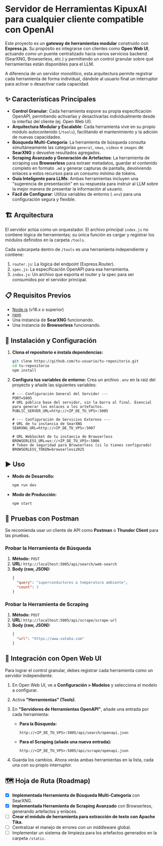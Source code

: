 # Servidor de Herramientas KipuxAI para cualquier cliente compatible con OpenAI

Este proyecto es un **gateway de herramientas modular** construido con **Express.js**. Su propósito es integrarse con clientes como **Open Web UI**, actuando como un puente centralizado hacia varios servicios backend (SearXNG, Browserless, etc.) y permitiendo un control granular sobre qué herramientas están disponibles para el LLM.

A diferencia de un servidor monolítico, esta arquitectura permite registrar cada herramienta de forma individual, dándole al usuario final un interruptor para activar o desactivar cada capacidad.

## ✨ Características Principales

*   **Control Granular**: Cada herramienta expone su propia especificación OpenAPI, permitiendo activarlas y desactivarlas individualmente desde la interfaz del cliente (ej. Open Web UI).
*   **Arquitectura Modular y Escalable**: Cada herramienta vive en su propio módulo autocontenido (`/tools`), facilitando el mantenimiento y la adición de nuevas capacidades.
*   **Búsqueda Multi-Categoría**: La herramienta de búsqueda consulta simultáneamente las categorías `general`, `news`, `videos` e `images` de **SearXNG** y devuelve resultados agregados.
*   **Scraping Avanzado y Generación de Artefactos**: La herramienta de scraping usa **Browserless** para extraer metadatos, guardar el contenido completo en formato `.md` y generar capturas de pantalla, devolviendo enlaces a estos recursos para un consumo mínimo de tokens.
*   **Guía Inteligente para LLMs**: Ambas herramientas incluyen una "sugerencia de presentación" en su respuesta para instruir al LLM sobre la mejor manera de presentar la información al usuario.
*   **Fácil de Configurar**: Utiliza variables de entorno (`.env`) para una configuración segura y flexible.

## 🏗️ Arquitectura

El servidor actúa como un orquestador. El archivo principal `index.js` no contiene lógica de herramientas; su única función es cargar y registrar los módulos definidos en la carpeta `/tools`.

Cada subcarpeta dentro de `/tools` es una herramienta independiente y contiene:
1.  `router.js`: La lógica del endpoint (Express.Router).
2.  `spec.js`: La especificación OpenAPI para esa herramienta.
3.  `index.js`: Un archivo que exporta el router y la spec para ser consumidos por el servidor principal.

## 📋 Requisitos Previos

*   [Node.js](https://nodejs.org/) (v18.x o superior)
*   [npm](https://www.npmjs.com/)
*   Una instancia de **SearXNG** funcionando.
*   Una instancia de **Browserless** funcionando.

## 🚀 Instalación y Configuración

1.  **Clona el repositorio e instala dependencias:**
    ```bash
    git clone https://github.com/tu-usuario/tu-repositorio.git
    cd tu-repositorio
    npm install
    ```

2.  **Configura tus variables de entorno:**
    Crea un archivo `.env` en la raíz del proyecto y añade las siguientes variables:
    ```dotenv
    # --- Configuración General del Servidor ---
    PORT=5005
    # URL pública base del servidor, sin la barra al final. Esencial para generar los enlaces a los artefactos.
    PUBLIC_SERVER_URL=http://<IP_DE_TU_VPS>:5005

    # --- Configuración de Servicios Externos ---
    # URL de tu instancia de SearXNG
    SEARXNG_URL=http://<IP_DE_TU_VPS>:5007

    # URL WebSocket de tu instancia de Browserless
    BROWSERLESS_URL=ws://<IP_DE_TU_VPS>:5006
    # Token de seguridad para Browserless (si lo tienes configurado)
    BROWSERLESS_TOKEN=browserless2025
    ```

## ▶️ Uso

*   **Modo de Desarrollo:**
    ```bash
    npm run dev
    ```
*   **Modo de Producción:**
    ```bash
    npm start
    ```

## 🧪 Pruebas con Postman

Se recomienda usar un cliente de API como **Postman** o **Thunder Client** para las pruebas.

### Probar la Herramienta de Búsqueda
1.  **Método:** `POST`
2.  **URL:** `http://localhost:5005/api/search/web-search`
3.  **Body (raw, JSON):**
    ```json
    {
      "query": "superconductores a temperatura ambiente",
      "count": 3
    }
    ```

### Probar la Herramienta de Scraping
1.  **Método:** `POST`
2.  **URL:** `http://localhost:5005/api/scrape/scrape-url`
3.  **Body (raw, JSON):**
    ```json
    {
      "url": "https://www.xataka.com"
    }
    ```

## 🔗 Integración con Open Web UI

Para lograr el control granular, debes registrar cada herramienta como un servidor independiente.

1.  En Open Web UI, ve a **Configuración > Modelos** y selecciona el modelo a configurar.
2.  Activa **"Herramientas" (Tools)**.
3.  En **"Servidores de Herramientas OpenAPI"**, añade una entrada por cada herramienta:

    *   **Para la Búsqueda:**
        ```
        http://<IP_DE_TU_VPS>:5005/api/search/openapi.json
        ```
    *   **Para el Scraping (añade una nueva entrada):**
        ```
        http://<IP_DE_TU_VPS>:5005/api/scrape/openapi.json
        ```
4.  Guarda los cambios. Ahora verás ambas herramientas en la lista, cada una con su propio interruptor.

## 🗺️ Hoja de Ruta (Roadmap)

-   [x] **Implementada Herramienta de Búsqueda Multi-Categoría** con SearXNG.
-   [x] **Implementada Herramienta de Scraping Avanzado** con Browserless, generando artefactos y enlaces.
-   [ ] **Crear el módulo de herramienta para extracción de texto con Apache Tika.**
-   [ ] Centralizar el manejo de errores con un middleware global.
-   [ ] Implementar un sistema de limpieza para los artefactos generados en la carpeta `/static`.